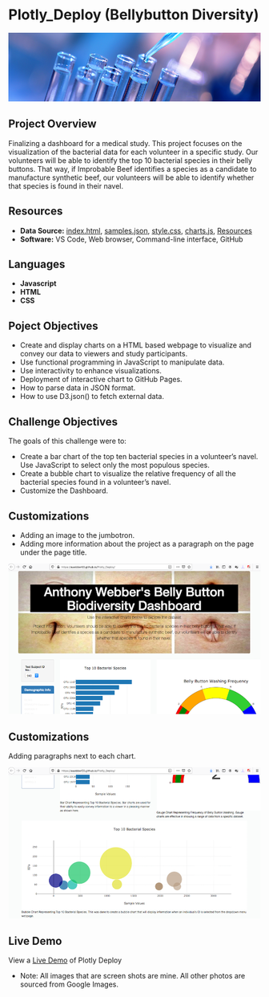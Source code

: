 # Plotly_Deploy (Bellybutton Diversity)

![UFOs](Resources/banner.png)

## Project Overview
Finalizing a dashboard for a medical study. This project focuses on the visualization of the bacterial data for each volunteer in a specific study. Our volunteers will be able to identify the top 10 bacterial species in their belly buttons. That way, if Improbable Beef identifies a species as a candidate to manufacture synthetic beef, our volunteers will be able to identify whether that species is found in their navel.

## Resources  
- **Data Source:** [index.html](/index.html), [samples.json](/samples.json), [style.css](/style.css), [charts.js](/charts.js), [Resources](/Resources)
- **Software:** VS Code, Web browser, Command-line interface, GitHub


## Languages 
- **Javascript**
- **HTML**
- **CSS**

## Poject Objectives  
- Create and display charts on a HTML based webpage to visualize and convey our data to viewers and study participants.
- Use functional programming in JavaScript to manipulate data.
- Use interactivity to enhance visualizations.
- Deployment of interactive chart to GitHub Pages. 
- How to parse data in JSON format.
- How to use D3.json() to fetch external data.

## Challenge Objectives  
The goals of this challenge were to:
- Create a bar chart of the top ten bacterial species in a volunteer’s navel. Use JavaScript to select only the most populous species.
- Create a bubble chart to visualize the relative frequency of all the bacterial species found in a volunteer’s navel.
- Customize the Dashboard. 

## Customizations
- Adding an image to the jumbotron. 
- Adding more information about the project as a paragraph on the page under the page title.

![Webpage Demo 1](Resources/WebpageDemo1.png)

## Customizations
 Adding paragraphs next to each chart.
 
![Webpage Demo 2](Resources/WebpageDemo2.png)

## Live Demo
View a [Live Demo](https://awebber00.github.io/Plotly_Deploy/) of Plotly Deploy


* Note: All images that are screen shots are mine. All other photos are sourced from Google Images.
